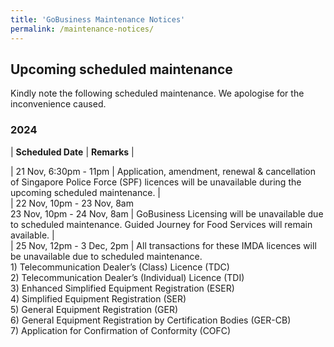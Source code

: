 ```yaml
---
title: 'GoBusiness Maintenance Notices'
permalink: /maintenance-notices/
---
```


## Upcoming scheduled maintenance

Kindly note the following scheduled maintenance. We apologise for the inconvenience caused. 


### 2024 

| **Scheduled Date** | **Remarks** |  


 
| 21 Nov, 6:30pm - 11pm | Application, amendment, renewal & cancellation of Singapore Police Force (SPF) licences will be unavailable during the upcoming scheduled maintenance. |     
| 22 Nov, 10pm - 23 Nov, 8am<br>23 Nov, 10pm - 24 Nov, 8am | GoBusiness Licensing will be unavailable due to scheduled maintenance. Guided Journey for Food Services will remain available. |    
| 25 Nov, 12pm - 3 Dec, 2pm | All transactions for these IMDA licences will be unavailable due to scheduled maintenance.<br>1) Telecommunication Dealer’s (Class) Licence (TDC)<br>2) Telecommunication Dealer’s (Individual) Licence (TDI)<br>3) Enhanced Simplified Equipment Registration (ESER)<br>4) Simplified Equipment Registration (SER)<br>5) General Equipment Registration (GER)<br>6) General Equipment Registration by Certification Bodies (GER-CB)<br>7)  Application for Confirmation of Conformity (COFC)    






<script src="/jquery/jquery.min.js"></script> <script src="/jquery/resize-tables.js"></script>
